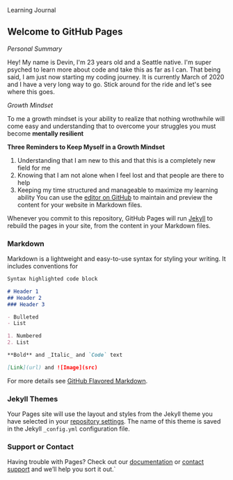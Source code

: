 Learning Journal 
## Welcome to GitHub Pages


_Personal Summary_ 

Hey! My name is Devin, I'm 23 years old and a Seattle native. I'm super psyched to learn more about code and take this as far as I can. That being said, I am just now starting my coding journey. It is currently March of 2020 and I have a very long way to go. Stick around for the ride and let's see where this goes.

_Growth Mindset_

To me a growth mindset is your ability to realize that nothing wrothwhile will come easy and understanding that to overcome your struggles you must become **mentally resilient**

**Three Reminders to Keep Myself in a Growth Mindset**

1. Understanding that I am new to this and that this is a completely new field for me
2. Knowing that I am not alone when I feel lost and that people are there to help
3. Keeping my time structured and manageable to maximize my learning ability
You can use the [editor on GitHub](https://github.com/devingoulet/learning-journal-repo/edit/master/README.md) to maintain and preview the content for your website in Markdown files.

Whenever you commit to this repository, GitHub Pages will run [Jekyll](https://jekyllrb.com/) to rebuild the pages in your site, from the content in your Markdown files.

### Markdown

Markdown is a lightweight and easy-to-use syntax for styling your writing. It includes conventions for

```markdown
Syntax highlighted code block

# Header 1
## Header 2
### Header 3

- Bulleted
- List

1. Numbered
2. List

**Bold** and _Italic_ and `Code` text

[Link](url) and ![Image](src)
```

For more details see [GitHub Flavored Markdown](https://guides.github.com/features/mastering-markdown/).

### Jekyll Themes

Your Pages site will use the layout and styles from the Jekyll theme you have selected in your [repository settings](https://github.com/devingoulet/learning-journal-repo/settings). The name of this theme is saved in the Jekyll `_config.yml` configuration file.

### Support or Contact

Having trouble with Pages? Check out our [documentation](https://help.github.com/categories/github-pages-basics/) or [contact support](https://github.com/contact) and we’ll help you sort it out.`
